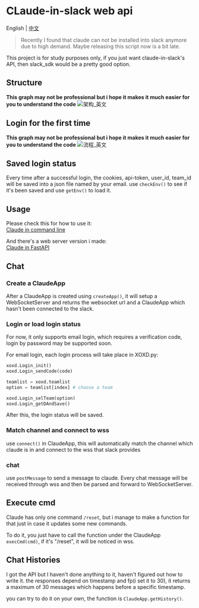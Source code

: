 # CLaude-in-slack web api

English | [中文](README_zh.md)

> Recently I found that claude can not be installed into slack anymore due to high demand.
> Maybe releasing this script now is a bit late.


This project is for study purposes only, if you just want claude-in-slack's API, then slack_sdk would be a pretty good option.

## Structure
**This graph may not be professional but i hope it makes it much easier for you to understand the code**
![架构_英文](https://github.com/ogios/claude-in-slack-web-api/assets/96933655/e31c33a8-8bb4-4fe2-802d-1c6008681cc0)


## Login for the first time
**This graph may not be professional but i hope it makes it much easier for you to understand the code**
![流程_英文](https://github.com/ogios/claude-in-slack-web-api/assets/96933655/8a346be2-eeb8-4d3d-a165-73890073530f)


## Saved login status
Every time after a successful login, the cookies, api-token, user_id, team_id will be saved into a json file named by your email.
use `checkEnv()` to see if it's been saved and use `getEnv()` to load it.

## Usage
Please check this for how to use it:  
[Claude in command line](server/main_cmd.py)

And there's a web server version i made:  
[Claude in FastAPI](server/main_fastapi.py)

## Chat

### Create a ClaudeApp
After a ClaudeApp is created using `createApp()`, it will setup a WebSocketServer and returns the websocket url and a ClaudeApp which hasn't been connected to the slack.

### Login or load login status
For now, it only supports email login, which requires a verification code, login by password may be supported soon.

For email login, each login process will take place in XOXD.py:
```python
xoxd.Login_init()
xoxd.Login_sendCode(code)

teamlist = xoxd.teamlist
option = teamlist[index] # choose a team

xoxd.Login_selTeam(option)
xoxd.Login_getDAndSave()
```
After this, the login status will be saved.

### Match channel and connect to wss
use `connect()` in ClaudeApp, this will automatically match the channel which claude is in and connect to the wss that slack provides

### chat
use `postMessage` to send a message to claude. Every chat message will be received through wss and then be parsed and forward to WebSocketServer.

## Execute cmd
Claude has only one command `/reset`, but i manage to make a function for that just in case it updates some new commands.

To do it, you just have to call the function under the ClaudeApp `execCmd(cmd)`, if it's "/reset", it will be noticed in wss.

## Chat Histories
I got the API but I haven't done anything to it, haven't figured out how to write it. the responses depend on timestamp and fp(i set it to 30), it returns a maximum of 30 messages which happens before a specific timestamp.

you can try to do it on your own, the function is `ClaudeApp.getHistory()`.
